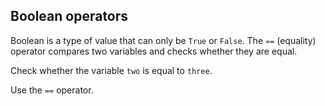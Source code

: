 ## Boolean operators

Boolean is a type of value that can only be `True` or `False`. The `==` (equality) operator 
compares two variables and checks whether they are equal.  

  
Check whether the variable `two` is equal to `three`.


<div class='hint'>Use the <code>==</code> operator.</div>

